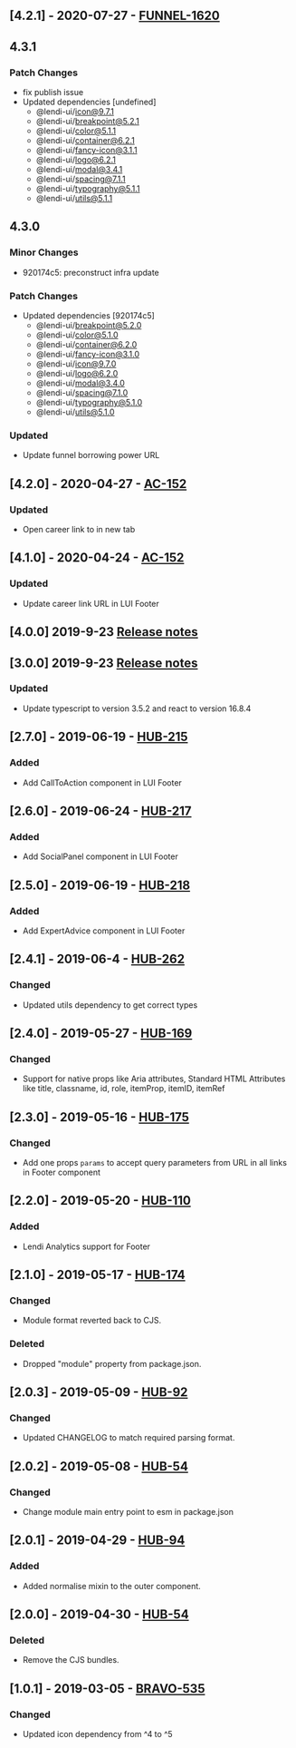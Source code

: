 ## [4.2.1] - 2020-07-27 - [FUNNEL-1620](https://creditandfinance.atlassian.net/browse/FUNNEL-1620)

## 4.3.1

### Patch Changes

- fix publish issue
- Updated dependencies [undefined]
  - @lendi-ui/icon@9.7.1
  - @lendi-ui/breakpoint@5.2.1
  - @lendi-ui/color@5.1.1
  - @lendi-ui/container@6.2.1
  - @lendi-ui/fancy-icon@3.1.1
  - @lendi-ui/logo@6.2.1
  - @lendi-ui/modal@3.4.1
  - @lendi-ui/spacing@7.1.1
  - @lendi-ui/typography@5.1.1
  - @lendi-ui/utils@5.1.1

## 4.3.0

### Minor Changes

- 920174c5: preconstruct infra update

### Patch Changes

- Updated dependencies [920174c5]
  - @lendi-ui/breakpoint@5.2.0
  - @lendi-ui/color@5.1.0
  - @lendi-ui/container@6.2.0
  - @lendi-ui/fancy-icon@3.1.0
  - @lendi-ui/icon@9.7.0
  - @lendi-ui/logo@6.2.0
  - @lendi-ui/modal@3.4.0
  - @lendi-ui/spacing@7.1.0
  - @lendi-ui/typography@5.1.0
  - @lendi-ui/utils@5.1.0

### Updated

- Update funnel borrowing power URL

## [4.2.0] - 2020-04-27 - [AC-152](https://creditandfinance.atlassian.net/browse/AC-152)

### Updated

- Open career link to in new tab

## [4.1.0] - 2020-04-24 - [AC-152](https://creditandfinance.atlassian.net/browse/AC-152)

### Updated

- Update career link URL in LUI Footer

## [4.0.0] 2019-9-23 [Release notes](https://creditandfinance.atlassian.net/wiki/spaces/HUB/pages/803930391/Upcoming+Major+Changes)

## [3.0.0] 2019-9-23 [Release notes](https://creditandfinance.atlassian.net/wiki/spaces/HUB/pages/803930391/Upcoming+Major+Changes)

### Updated

- Update typescript to version 3.5.2 and react to version 16.8.4

## [2.7.0] - 2019-06-19 - [HUB-215](https://creditandfinance.atlassian.net/browse/HUB-215)

### Added

- Add CallToAction component in LUI Footer

## [2.6.0] - 2019-06-24 - [HUB-217](https://creditandfinance.atlassian.net/browse/HUB-217)

### Added

- Add SocialPanel component in LUI Footer

## [2.5.0] - 2019-06-19 - [HUB-218](https://creditandfinance.atlassian.net/browse/HUB-218)

### Added

- Add ExpertAdvice component in LUI Footer

## [2.4.1] - 2019-06-4 - [HUB-262](https://creditandfinance.atlassian.net/browse/HUB-262)

### Changed

- Updated utils dependency to get correct types

## [2.4.0] - 2019-05-27 - [HUB-169](https://creditandfinance.atlassian.net/browse/HUB-169)

### Changed

- Support for native props like Aria attributes, Standard HTML Attributes like title, classname, id, role, itemProp, itemID, itemRef

## [2.3.0] - 2019-05-16 - [HUB-175](https://creditandfinance.atlassian.net/browse/HUB-175)

### Changed

- Add one props `params` to accept query parameters from URL in all links in Footer component

## [2.2.0] - 2019-05-20 - [HUB-110](https://creditandfinance.atlassian.net/browse/HUB-110)

### Added

- Lendi Analytics support for Footer

## [2.1.0] - 2019-05-17 - [HUB-174](https://creditandfinance.atlassian.net/browse/HUB-174)

### Changed

- Module format reverted back to CJS.

### Deleted

- Dropped "module" property from package.json.

## [2.0.3] - 2019-05-09 - [HUB-92](https://creditandfinance.atlassian.net/browse/HUB-92)

### Changed

- Updated CHANGELOG to match required parsing format.

## [2.0.2] - 2019-05-08 - [HUB-54](https://creditandfinance.atlassian.net/browse/HUB-54)

### Changed

- Change module main entry point to esm in package.json

## [2.0.1] - 2019-04-29 - [HUB-94](https://creditandfinance.atlassian.net/browse/HUB-94)

### Added

- Added normalise mixin to the outer component.

## [2.0.0] - 2019-04-30 - [HUB-54](https://creditandfinance.atlassian.net/browse/HUB-54)

### Deleted

- Remove the CJS bundles.

## [1.0.1] - 2019-03-05 - [BRAVO-535](https://creditandfinance.atlassian.net/browse/BRAVO-535)

### Changed

- Updated icon dependency from ^4 to ^5
